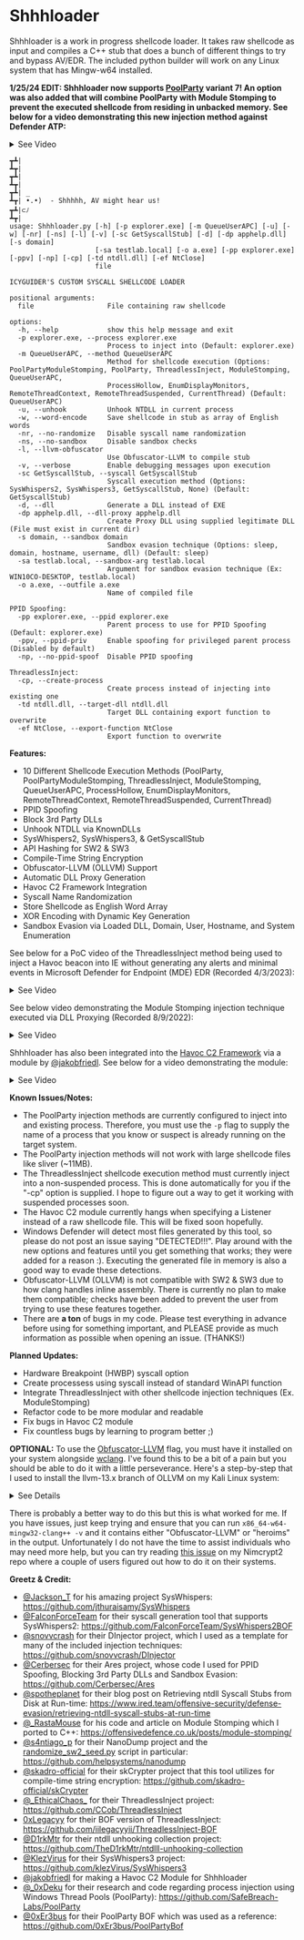 # Shhhloader
Shhhloader is a work in progress shellcode loader. It takes raw shellcode as input and compiles a C++ stub that does a bunch of different things to try and bypass AV/EDR. The included python builder will work on any Linux system that has Mingw-w64 installed.

**1/25/24 EDIT: Shhhloader now supports [PoolParty](https://github.com/SafeBreach-Labs/PoolParty) variant 7! An option was also added that will combine PoolParty with Module Stomping to prevent the executed shellcode from residing in unbacked memory. See below for a video demonstrating this new injection method against Defender ATP:**

<details>
  <summary>See Video</summary>
<video src="https://github.com/icyguider/Shhhloader/assets/79864975/db5da0c5-8589-4abc-9292-fe028031c88d"></video>
</details>

```
┳┻|
┻┳|
┳┻|
┻┳|
┳┻| _
┻┳| •.•)  - Shhhhh, AV might hear us! 
┳┻|⊂ﾉ   
┻┳|
usage: Shhhloader.py [-h] [-p explorer.exe] [-m QueueUserAPC] [-u] [-w] [-nr] [-ns] [-l] [-v] [-sc GetSyscallStub] [-d] [-dp apphelp.dll] [-s domain]
                     [-sa testlab.local] [-o a.exe] [-pp explorer.exe] [-ppv] [-np] [-cp] [-td ntdll.dll] [-ef NtClose]
                     file

ICYGUIDER'S CUSTOM SYSCALL SHELLCODE LOADER

positional arguments:
  file                  File containing raw shellcode

options:
  -h, --help            show this help message and exit
  -p explorer.exe, --process explorer.exe
                        Process to inject into (Default: explorer.exe)
  -m QueueUserAPC, --method QueueUserAPC
                        Method for shellcode execution (Options: PoolPartyModuleStomping, PoolParty, ThreadlessInject, ModuleStomping, QueueUserAPC,
                        ProcessHollow, EnumDisplayMonitors, RemoteThreadContext, RemoteThreadSuspended, CurrentThread) (Default: QueueUserAPC)
  -u, --unhook          Unhook NTDLL in current process
  -w, --word-encode     Save shellcode in stub as array of English words
  -nr, --no-randomize   Disable syscall name randomization
  -ns, --no-sandbox     Disable sandbox checks
  -l, --llvm-obfuscator
                        Use Obfuscator-LLVM to compile stub
  -v, --verbose         Enable debugging messages upon execution
  -sc GetSyscallStub, --syscall GetSyscallStub
                        Syscall execution method (Options: SysWhispers2, SysWhispers3, GetSyscallStub, None) (Default: GetSyscallStub)
  -d, --dll             Generate a DLL instead of EXE
  -dp apphelp.dll, --dll-proxy apphelp.dll
                        Create Proxy DLL using supplied legitimate DLL (File must exist in current dir)
  -s domain, --sandbox domain
                        Sandbox evasion technique (Options: sleep, domain, hostname, username, dll) (Default: sleep)
  -sa testlab.local, --sandbox-arg testlab.local
                        Argument for sandbox evasion technique (Ex: WIN10CO-DESKTOP, testlab.local)
  -o a.exe, --outfile a.exe
                        Name of compiled file

PPID Spoofing:
  -pp explorer.exe, --ppid explorer.exe
                        Parent process to use for PPID Spoofing (Default: explorer.exe)
  -ppv, --ppid-priv     Enable spoofing for privileged parent process (Disabled by default)
  -np, --no-ppid-spoof  Disable PPID spoofing

ThreadlessInject:
  -cp, --create-process
                        Create process instead of injecting into existing one
  -td ntdll.dll, --target-dll ntdll.dll
                        Target DLL containing export function to overwrite
  -ef NtClose, --export-function NtClose
                        Export function to overwrite

```

**Features:**
* 10 Different Shellcode Execution Methods (PoolParty, PoolPartyModuleStomping, ThreadlessInject, ModuleStomping, QueueUserAPC, ProcessHollow, EnumDisplayMonitors, RemoteThreadContext, RemoteThreadSuspended, CurrentThread)
* PPID Spoofing
* Block 3rd Party DLLs
* Unhook NTDLL via KnownDLLs
* SysWhispers2, SysWhispers3, & GetSyscallStub
* API Hashing for SW2 & SW3
* Compile-Time String Encryption
* Obfuscator-LLVM (OLLVM) Support 
* Automatic DLL Proxy Generation
* Havoc C2 Framework Integration
* Syscall Name Randomization
* Store Shellcode as English Word Array
* XOR Encoding with Dynamic Key Generation
* Sandbox Evasion via Loaded DLL, Domain, User, Hostname, and System Enumeration

See below for a PoC video of the ThreadlessInject method being used to inject a Havoc beacon into IE without generating any alerts and minimal events in Microsoft Defender for Endpoint (MDE) EDR (Recorded 4/3/2023):
<details>
  <summary>See Video</summary>
<video src="https://github.com/icyguider/Shhhloader/assets/79864975/27b8805f-88f6-442f-aa62-da0bf8919fc3"></video>
</details>

See below video demonstrating the Module Stomping injection technique executed via DLL Proxying (Recorded 8/9/2022):
<details>
  <summary>See Video</summary>
<video src="https://github.com/icyguider/Shhhloader/assets/79864975/a692e7ae-c9af-453e-8c6b-7132c9d75444"></video>
</details>

Shhhloader has also been integrated into the [Havoc C2 Framework](https://github.com/HavocFramework/Havoc) via a module by [@jakobfriedl](https://github.com/jakobfriedl). See below for a video demonstrating the module:

<details>
  <summary>See Video</summary>
<video src="https://github.com/icyguider/Shhhloader/assets/79864975/e1b7db2b-6c8e-44b4-8996-7d98a5fe8386"></video>
</details>

**Known Issues/Notes:**
* The PoolParty injection methods are currently configured to inject into and existing process. Therefore, you must use the `-p` flag to supply the name of a process that you know or suspect is already running on the target system.
* The PoolParty injection methods will not work with large shellcode files like sliver (~11MB). 
* The ThreadlessInject shellcode execution method must currently inject into a non-suspended process. This is done automatically for you if the "-cp" option is supplied. I hope to figure out a way to get it working with suspended processes soon.
* The Havoc C2 module currently hangs when specifying a Listener instead of a raw shellcode file. This will be fixed soon hopefully.
* Windows Defender will detect most files generated by this tool, so please do not post an issue saying "DETECTED!!!". Play around with the new options and features until you get something that works; they were added for a reason :). Executing the generated file in memory is also a good way to evade these detections.
* Obfuscator-LLVM (OLLVM) is not compatible with SW2 & SW3 due to how clang handles inline assembly. There is currently no plan to make them compatible; checks have been added to prevent the user from trying to use these features together.
* There are **a ton** of bugs in my code. Please test everything in advance before using for something important, and PLEASE provide as much information as possible when opening an issue. (THANKS!)

**Planned Updates:**
* Hardware Breakpoint (HWBP) syscall option
* Create processess using syscall instead of standard WinAPI function
* Integrate ThreadlessInject with other shellcode injection techniques (Ex. ModuleStomping)
* Refactor code to be more modular and readable
* Fix bugs in Havoc C2 module
* Fix countless bugs by learning to program better ;)

**OPTIONAL:** To use the [Obfuscator-LLVM](https://github.com/heroims/obfuscator) flag, you must have it installed on your system alongside [wclang](https://github.com/tpoechtrager/wclang). I've found this to be a bit of a pain but you should be able to do it with a little perseverance. Here's a step-by-step that I used to install the llvm-13.x branch of OLLVM on my Kali Linux system:
<details>
  <summary>See Details</summary>
  
```
# Clone and Run CMake
git clone -b llvm-13.x https://github.com/heroims/obfuscator.git
mkdir build
cd build
cmake -DCMAKE_BUILD_TYPE=Release -DLLVM_ENABLE_NEW_PASS_MANAGER=OFF ../obfuscator/llvm/

# Configure CMake and Compile OLLVM
export clang_build_dir=$(cd ../; pwd)/obfuscator/clang
sed -i 's/LLVM_TOOL_CLANG_BUILD:BOOL=OFF/LLVM_TOOL_CLANG_BUILD:BOOL=ON/g' CMakeCache.txt
sed -i "s|LLVM_EXTERNAL_CLANG_SOURCE_DIR:PATH=|LLVM_EXTERNAL_CLANG_SOURCE_DIR:PATH=$clang_build_dir|g" CMakeCache.txt
make -j7

# ONCE COMPILED, BACKUP ORIGINAL CLANG BINARIES
mv /usr/bin/clang /usr/bin/clang13.0.1
mv /usr/bin/clang++ /usr/bin/clang++13.0.1

# Then in OLLVM build/bin dir, copy the newly build clang bins
cp bin/clang /usr/bin/clang
cp bin/clang++ /usr/bin/clang++

# Then install wclang
cd ..
git clone https://github.com/tpoechtrager/wclang.git
cd wclang/
cmake -DCMAKE_INSTALL_PREFIX=_prefix_ .
make
make install
export wclang_path=$(pwd)/_prefix_/bin
echo "export PATH=$wclang_path:$PATH" >> ~/.bashrc
export PATH=$wclang_path:$PATH

# Then backup original lib files
cp -R /lib/llvm-13/lib/clang/13.0.1/include/ /lib/llvm-13/lib/clang/13.0.1/include_backup/

# Finally in the OLLVM build/bin/lib/clang/13.0.1/ dir, copy the include folder
cd ../build/lib/clang/13.0.1/
cp -R include/ /lib/llvm-13/lib/clang/13.0.1/
```
</details>

There is probably a better way to do this but this is what worked for me. If you have issues, just keep trying and ensure that you can run `x86_64-w64-mingw32-clang++ -v` and it contains either "Obfuscator-LLVM" or "heroims" in the output. Unfortunately I do not have the time to assist individuals who may need more help, but you can try reading [this issue](https://github.com/icyguider/Nimcrypt2/issues/6) on my Nimcrypt2 repo where a couple of users figured out how to do it on their systems.

**Greetz & Credit:**
* [@Jackson_T](https://twitter.com/Jackson_T) for his amazing project SysWhispers: https://github.com/jthuraisamy/SysWhispers
* [@FalconForceTeam](https://twitter.com/falconforceteam) for their syscall generation tool that supports SysWhispers2: https://github.com/FalconForceTeam/SysWhispers2BOF
* [@snovvcrash](https://twitter.com/snovvcrash) for their DInjector project, which I used as a template for many of the included injection techniques: https://github.com/snovvcrash/DInjector
* [@Cerbersec](https://twitter.com/cerbersec) for their Ares project, whose code I used for PPID Spoofing, Blocking 3rd Party DLLs and Sandbox Evasion: https://github.com/Cerbersec/Ares
* [@spotheplanet](https://twitter.com/spotheplanet) for their blog post on Retrieving ntdll Syscall Stubs from Disk at Run-time: https://www.ired.team/offensive-security/defense-evasion/retrieving-ntdll-syscall-stubs-at-run-time
* [@_RastaMouse](https://twitter.com/_RastaMouse) for his code and article on Module Stomping which I ported to C++: https://offensivedefence.co.uk/posts/module-stomping/
* [@s4ntiago_p](https://twitter.com/s4ntiago_p) for their NanoDump project and the [randomize_sw2_seed.py](https://github.com/helpsystems/nanodump/blob/main/scripts/randomize_sw2_seed.py) script in particular: https://github.com/helpsystems/nanodump
* [@skadro-official](https://github.com/skadro-official) for their skCrypter project that this tool utilizes for compile-time string encryption: https://github.com/skadro-official/skCrypter
* [@\_EthicalChaos\_](https://twitter.com/_EthicalChaos_) for their ThreadlessInject project: https://github.com/CCob/ThreadlessInject
* [0xLegacyy](https://twitter.com/0xLegacyy) for their BOF version of ThreadlessInject: https://github.com/iilegacyyii/ThreadlessInject-BOF
* [@D1rkMtr](https://twitter.com/D1rkMtr) for their ntdll unhooking collection project: https://github.com/TheD1rkMtr/ntdlll-unhooking-collection
* [@KlezVirus](https://twitter.com/KlezVirus) for their SysWhispers3 project: https://github.com/klezVirus/SysWhispers3
* [@jakobfriedl](https://github.com/jakobfriedl) for making a Havoc C2 Module for Shhhloader
* [@_0xDeku](https://twitter.com/_0xDeku) for their research and code regarding process injection using Windows Thread Pools (PoolParty): https://github.com/SafeBreach-Labs/PoolParty
* [@0xEr3bus](https://twitter.com/0xEr3bus) for their PoolParty BOF which was used as a reference: https://github.com/0xEr3bus/PoolPartyBof
